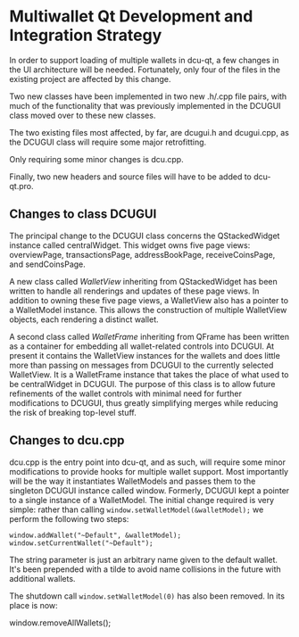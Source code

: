 Multiwallet Qt Development and Integration Strategy
===================================================

In order to support loading of multiple wallets in dcu-qt, a few changes in the UI architecture will be needed.
Fortunately, only four of the files in the existing project are affected by this change.

Two new classes have been implemented in two new .h/.cpp file pairs, with much of the functionality that was previously
implemented in the DCUGUI class moved over to these new classes.

The two existing files most affected, by far, are dcugui.h and dcugui.cpp, as the DCUGUI class will require
some major retrofitting.

Only requiring some minor changes is dcu.cpp.

Finally, two new headers and source files will have to be added to dcu-qt.pro.

Changes to class DCUGUI
---------------------------
The principal change to the DCUGUI class concerns the QStackedWidget instance called centralWidget.
This widget owns five page views: overviewPage, transactionsPage, addressBookPage, receiveCoinsPage, and sendCoinsPage.

A new class called *WalletView* inheriting from QStackedWidget has been written to handle all renderings and updates of
these page views. In addition to owning these five page views, a WalletView also has a pointer to a WalletModel instance.
This allows the construction of multiple WalletView objects, each rendering a distinct wallet.

A second class called *WalletFrame* inheriting from QFrame has been written as a container for embedding all wallet-related
controls into DCUGUI. At present it contains the WalletView instances for the wallets and does little more than passing on messages
from DCUGUI to the currently selected WalletView. It is a WalletFrame instance
that takes the place of what used to be centralWidget in DCUGUI. The purpose of this class is to allow future
refinements of the wallet controls with minimal need for further modifications to DCUGUI, thus greatly simplifying
merges while reducing the risk of breaking top-level stuff.

Changes to dcu.cpp
----------------------
dcu.cpp is the entry point into dcu-qt, and as such, will require some minor modifications to provide hooks for
multiple wallet support. Most importantly will be the way it instantiates WalletModels and passes them to the
singleton DCUGUI instance called window. Formerly, DCUGUI kept a pointer to a single instance of a WalletModel.
The initial change required is very simple: rather than calling `window.setWalletModel(&walletModel);` we perform the
following two steps:

	window.addWallet("~Default", &walletModel);
	window.setCurrentWallet("~Default");

The string parameter is just an arbitrary name given to the default wallet. It's been prepended with a tilde to avoid name collisions in the future with additional wallets.

The shutdown call `window.setWalletModel(0)` has also been removed. In its place is now:

window.removeAllWallets();
